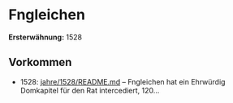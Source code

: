 # Fngleichen

**Ersterwähnung:** 1528

## Vorkommen
- 1528: [jahre/1528/README.md](../jahre/1528/README.md) – Fngleichen hat ein Ehrwürdig Domkapitel für
den Rat intercediert, 120...
